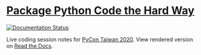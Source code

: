 # [Package Python Code the Hard Way]

[![Documentation Status](https://readthedocs.org/projects/packaging-the-hard-way/badge/?version=latest)](https://packaging-the-hard-way.readthedocs.io/en/latest/?badge=latest)

Live coding session notes for [PyCon Taiwan 2020]. View rendered version on
[Read the Docs](https://packaging-the-hard-way.rtfd.io).

[PyCon Taiwan 2020]: https://tw.pycon.org/2020/

[Package Python Code the Hard Way]: https://tw.pycon.org/2020/events/talk/1124597453421543748/
